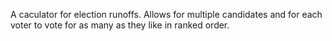 A caculator for election runoffs. Allows for multiple candidates and for each voter to vote for as many as they like in ranked order. 
